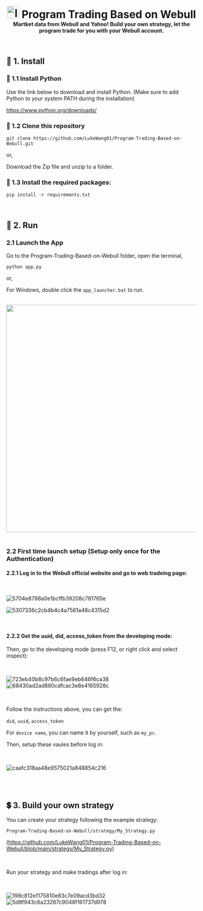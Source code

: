 

<p align="center">

<h1 align="center" style="margin: 0 auto 0 auto;"> <img width="32" src="https://github.com/LukeWang01/Program-Trading-Based-on-Webull/blob/main/gui/icon.png" alt="logo" > Program Trading Based on Webull</h1>
<h4 align="center" style="margin: 0 auto 0 auto;">Martket data from Webull and Yahoo! Build your own strategy, let the program trade for you with your Webull account.</h5>
</p>

<br>

## 🤖 1. Install

### 🐍 1.1 Install Python

Use the link below to download and install Python. (Make sure to add Python to your system PATH during the installation)

https://www.python.org/downloads/   

### 💾 1.2 Clone this repository
`git clone https://github.com/LukeWang01/Program-Trading-Based-on-Webull.git`

or,

Download the Zip file and unzip to a folder.

### 💽 1.3 Install the required packages:

`pip install -r requirements.txt`

<br>

## 🚀 2. Run

### 2.1 Launch the App

Go to the Program-Trading-Based-on-Webull folder, open the terminal,

`python app.py`

or,

For Windows, double click the `app_launcher.bat` to run.

<br>

<img src="https://github.com/LukeWang01/Program-Trading-Based-on-Webull/assets/25569658/f771189f-5015-4409-8ebc-c72bb8a06eef" width="600">

<br>

<br>

### 2.2 First time launch setup (Setup only once for the Authentication)
#### 2.2.1 Log in to the Webull official website and go to web tradeing page:
<br>

![5704e8798a0e1bcffb39208c781765e](https://github.com/LukeWang01/Program-Trading-Based-on-Webull/assets/25569658/b68259a7-1401-4d74-9c10-2a487f6f9117)

![5307336c2cb4b4c4a7561a48c4315d2](https://github.com/LukeWang01/Program-Trading-Based-on-Webull/assets/25569658/78a38a2e-156b-4c17-b144-8bf8be0415f1)

<br>

#### 2.2.2 Get the uuid, did, access_token from the developing mode:


Then, go to the developing mode (press F12, or right click and select inspect):

<br>

![723eb40b8c97b6c6fae9eb646f6ca38](https://github.com/LukeWang01/Program-Trading-Based-on-Webull/assets/25569658/d7469313-bf4a-43a3-88a3-0a7eb5ad1922)
![68430ad2ad880cdfcac3e8e4165928c](https://github.com/LukeWang01/Program-Trading-Based-on-Webull/assets/25569658/c8200250-f37a-4f94-ba83-0dbf34dafa7a)

<br>

Follow the instructions above, you can get the:

`did`, `uuid`, `access_token`

For `device name`, you can name it by yourself, such as `my_pc`.

Then, setup these vaules before log in:

<br>

![caafc318aa48e9575021a848854c216](https://github.com/LukeWang01/Program-Trading-Based-on-Webull/assets/25569658/ffcb09ee-b6ff-4290-998a-224d8c172a44)

<br>

<br>

## 💲 3. Build your own strategy

You can create your strategy following the example strategy:

`Program-Trading-Based-on-Webull/strategy/My_Strategy.py`

(https://github.com/LukeWang01/Program-Trading-Based-on-Webull/blob/main/strategy/My_Strategy.py)

<br>

Run your strategy and make tradings after log in:

<br>

![198c812e1175810e83c7e09acd3bd32](https://github.com/LukeWang01/Program-Trading-Based-on-Webull/assets/25569658/549e54fb-7c5a-4239-8e69-b65657022fdf)
![5d8f943c6a23267c9048f161737d978](https://github.com/LukeWang01/Program-Trading-Based-on-Webull/assets/25569658/7fda3d9c-e347-46ef-9a5c-876834dc051d)



<br>

<br>

<br>

<br>







